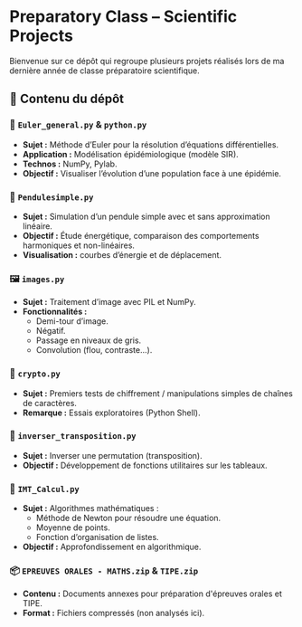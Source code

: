 # Preparatory Class – Scientific Projects

Bienvenue sur ce dépôt qui regroupe plusieurs projets réalisés lors de ma dernière année de classe préparatoire scientifique. 

## 📁 Contenu du dépôt

### 🔢 `Euler_general.py` & `python.py`
- **Sujet :** Méthode d’Euler pour la résolution d’équations différentielles.
- **Application :** Modélisation épidémiologique (modèle SIR).
- **Technos :** NumPy, Pylab.
- **Objectif :** Visualiser l’évolution d’une population face à une épidémie.

### 🎢 `Pendulesimple.py`
- **Sujet :** Simulation d’un pendule simple avec et sans approximation linéaire.
- **Objectif :** Étude énergétique, comparaison des comportements harmoniques et non-linéaires.
- **Visualisation :** courbes d’énergie et de déplacement.

### 🖼️ `images.py`
- **Sujet :** Traitement d’image avec PIL et NumPy.
- **Fonctionnalités :**
  - Demi-tour d’image.
  - Négatif.
  - Passage en niveaux de gris.
  - Convolution (flou, contraste...).

### 🔐 `crypto.py`
- **Sujet :** Premiers tests de chiffrement / manipulations simples de chaînes de caractères.
- **Remarque :** Essais exploratoires (Python Shell).

### 🔁 `inverser_transposition.py`
- **Sujet :** Inverser une permutation (transposition).
- **Objectif :** Développement de fonctions utilitaires sur les tableaux.

### 📐 `IMT_Calcul.py`
- **Sujet :** Algorithmes mathématiques :
  - Méthode de Newton pour résoudre une équation.
  - Moyenne de points.
  - Fonction d’organisation de listes.
- **Objectif :** Approfondissement en algorithmique.

### 📦 `EPREUVES ORALES - MATHS.zip` & `TIPE.zip`
- **Contenu :** Documents annexes pour préparation d'épreuves orales et TIPE.
- **Format :** Fichiers compressés (non analysés ici).
